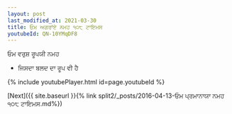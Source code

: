 ```yaml
---
layout: post
last_modified_at: 2021-03-30
title: ਓਮ ਅਗਰਾਂਏ ਨਮਹ ੧੦੮ ਟਾਇਮਸ
youtubeId: QN-10YMqDF8
---
```

 
 
 ਓਮ ਵਰੁਸ਼ ਰੂਪਯੀ ਨਮਹ  
 
 -  ਜਿਸਦਾ ਬਲਦ ਦਾ ਰੂਪ ਵੀ ਹੈ 
 
  
 
  
 
 
 
 
 
 


{% include youtubePlayer.html id=page.youtubeId %}
 
[Next]({{ site.baseurl }}{% link  split2/_posts/2016-04-13-ਓਮ ਪ੍ਰਮਾਨਾਯਾ ਨਮਹ ੧੦੮ ਟਾਇਮਸ.md%})
 
